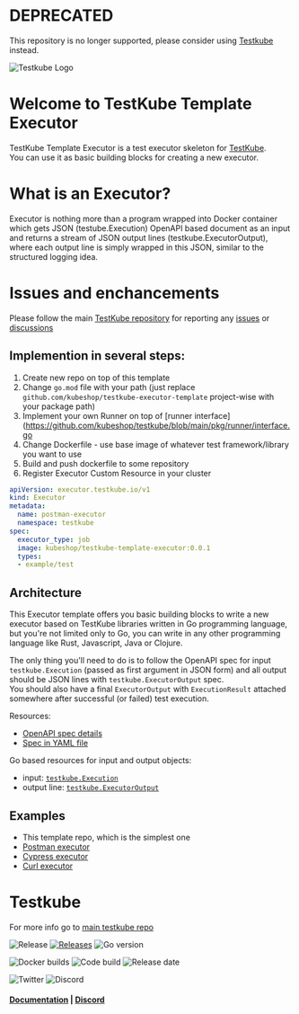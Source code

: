# DEPRECATED

This repository is no longer supported, please consider using [Testkube](https://github.com/kubeshop/testkube) instead.

![Testkube Logo](https://raw.githubusercontent.com/kubeshop/testkube/main/assets/testkube-color-gray.png)

# Welcome to TestKube Template Executor

TestKube Template Executor is a test executor skeleton for [TestKube](https://testkube.io).  
You can use it as basic building blocks for creating a new executor.

# What is an Executor?

Executor is nothing more than a program wrapped into Docker container which gets JSON (testube.Execution) OpenAPI based document as an input and returns a stream of JSON output lines (testkube.ExecutorOutput), where each output line is simply wrapped in this JSON, similar to the structured logging idea. 


# Issues and enchancements 

Please follow the main [TestKube repository](https://github.com/kubeshop/testkube) for reporting any [issues](https://github.com/kubeshop/testkube/issues) or [discussions](https://github.com/kubeshop/testkube/discussions)

## Implemention in several steps:

1. Create new repo on top of this template 
2. Change `go.mod` file with your path (just replace `github.com/kubeshop/testkube-executor-template` project-wise with your package path) 
3. Implement your own Runner on top of [runner interface](https://github.com/kubeshop/testkube/blob/main/pkg/runner/interface.go
4. Change Dockerfile - use base image of whatever test framework/library you want to use
5. Build and push dockerfile to some repository
6. Register Executor Custom Resource in your cluster 

```yaml
apiVersion: executor.testkube.io/v1
kind: Executor
metadata:
  name: postman-executor
  namespace: testkube
spec:
  executor_type: job
  image: kubeshop/testkube-template-executor:0.0.1
  types:
  - example/test
```


## Architecture

This Executor template offers you basic building blocks to write a new executor based on TestKube 
libraries written in Go programming language, but you're not limited only to Go, you can 
write in any other programming language like Rust, Javascript, Java or Clojure.

The only thing you'll need to do is to follow the OpenAPI spec for input `testkube.Execution` 
(passed as first argument in JSON form) and all output should be JSON lines 
with `testkube.ExecutorOutput` spec.  
You should also have a final `ExecutorOutput` with `ExecutionResult` attached somewhere after successful (or failed) test execution.

Resources: 
- [OpenAPI spec details](https://kubeshop.github.io/testkube/openapi/)
- [Spec in YAML file](https://raw.githubusercontent.com/kubeshop/testkube/main/api/v1/testkube.yaml)

Go based resources for input and output objects:
- input: [`testkube.Execution`](https://github.com/kubeshop/testkube/blob/main/pkg/api/v1/testkube/model_execution.go)
- output line: [`testkube.ExecutorOutput`](https://github.com/kubeshop/testkube/blob/main/pkg/api/v1/testkube/model_executor_output.go)


## Examples

- This template repo, which is the simplest one
- [Postman executor](https://github.com/kubeshop/testkube-executor-postman)
- [Cypress executor](https://github.com/kubeshop/testkube-executor-cypress)
- [Curl executor](https://github.com/kubeshop/testkube-executor-curl)


# Testkube 

For more info go to [main testkube repo](https://github.com/kubeshop/testkube)

![Release](https://img.shields.io/github/v/release/kubeshop/testkube) [![Releases](https://img.shields.io/github/downloads/kubeshop/testkube/total.svg)](https://github.com/kubeshop/testkube/tags?label=Downloads) ![Go version](https://img.shields.io/github/go-mod/go-version/kubeshop/testkube)

![Docker builds](https://img.shields.io/docker/automated/kubeshop/testkube-api-server) ![Code build](https://img.shields.io/github/workflow/status/kubeshop/testkube/Code%20build%20and%20checks) ![Release date](https://img.shields.io/github/release-date/kubeshop/testkube)

![Twitter](https://img.shields.io/twitter/follow/thekubeshop?style=social) ![Discord](https://img.shields.io/discord/884464549347074049)
 #### [Documentation](https://kubeshop.github.io/testkube) | [Discord](https://discord.gg/hfq44wtR6Q) 
